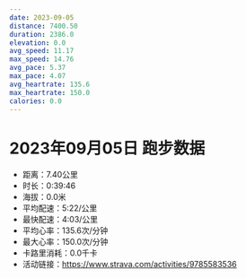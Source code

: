 ```yaml
---
date: 2023-09-05
distance: 7400.50
duration: 2386.0
elevation: 0.0
avg_speed: 11.17
max_speed: 14.76
avg_pace: 5.37
max_pace: 4.07
avg_heartrate: 135.6
max_heartrate: 150.0
calories: 0.0
---
```


# 2023年09月05日 跑步数据

- 距离：7.40公里
- 时长：0:39:46
- 海拔：0.0米
- 平均配速：5:22/公里
- 最快配速：4:03/公里
- 平均心率：135.6次/分钟
- 最大心率：150.0次/分钟
- 卡路里消耗：0.0千卡
- 活动链接：https://www.strava.com/activities/9785583536
